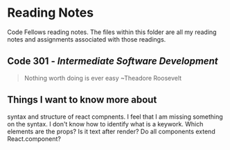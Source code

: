 # Reading Notes
Code Fellows reading notes. The files within this folder are all my reading notes and assignments associated with those readings. 

## Code 301 - *Intermediate Software Development*
> Nothing worth doing is ever easy ~Theadore Roosevelt


## Things I want to know more about
syntax and structure of react compnents. I feel that I am missing something on the syntax. I don't know how to identify what is a keywork.
Which elements are the props? Is it text after render?
Do all components extend React.component?
